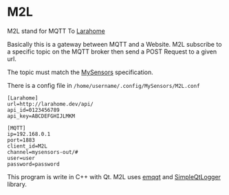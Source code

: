 # M2L

M2L stand for MQTT To [Larahome](https://github.com/tchoblond59/LaraHome)

Basically this is a gateway between MQTT and a Website. M2L subscribe to a specific topic on the MQTT broker then send a POST Request to a given url.

The topic must match the [MySensors](https://github.com/mysensors/MySensors) specification.

There is a config file in `/home/username/.config/MySensors/M2L.conf` 

    [Larahome]
    url=http://larahome.dev/api/
    api_id=0123456789
    api_key=ABCDEFGHIJLMKM
    
    [MQTT]
    ip=192.168.0.1
    port=1883
    client_id=M2L
    channel=mysensors-out/#
    user=user
    password=password

This program is write in C++ with Qt. M2L uses [emqqt](https://github.com/emqtt/qmqtt) and [SimpleQtLogger](https://github.com/Mokolea/SimpleQtLogger) library.
